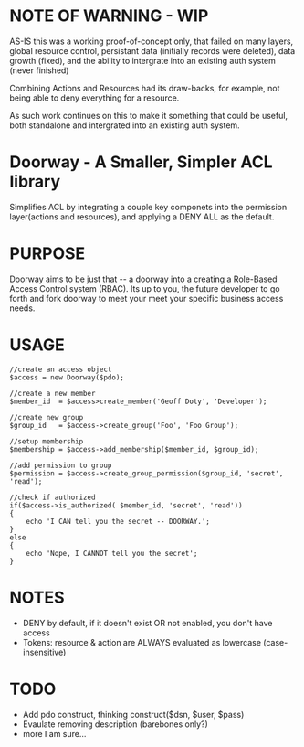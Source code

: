 
# NOTE OF WARNING - WIP 
AS-IS this was a working proof-of-concept only, that failed on 
many layers, global resource control, persistant data 
(initially records were deleted), data growth (fixed), and
the ability to intergrate into an existing auth system (never finished)  

Combining Actions and Resources had its draw-backs, for example, 
not being able to deny everything for a resource.

As such work continues on this to make it something that could be
useful, both standalone and intergrated into an existing auth system.

# Doorway - A Smaller, Simpler ACL library

Simplifies ACL by integrating a couple key componets into the 
permission layer(actions and resources), and applying
a DENY ALL as the default. 

# PURPOSE

Doorway aims to be just that -- a doorway into a creating a 
Role-Based Access Control system (RBAC).  Its up to you, 
the future developer to go forth and fork doorway to meet 
your meet your specific business access needs.

# USAGE

	//create an access object
	$access = new Doorway($pdo);

	//create a new member
	$member_id  = $access>create_member('Geoff Doty', 'Developer');

	//create new group
	$group_id   = $access->create_group('Foo', 'Foo Group');

	//setup membership 
	$membership = $access->add_membership($member_id, $group_id);

	//add permission to group
	$permission = $access->create_group_permission($group_id, 'secret', 'read');

	//check if authorized
	if($access->is_authorized( $member_id, 'secret', 'read'))
	{
	    echo 'I CAN tell you the secret -- DOORWAY.';
	}
	else
	{
	    echo 'Nope, I CANNOT tell you the secret';
	}

# NOTES

- DENY by default, if it doesn't exist OR not enabled, you don't have access
- Tokens: resource & action are ALWAYS evaluated as lowercase (case-insensitive)

# TODO

- Add pdo construct, thinking construct($dsn, $user, $pass)
- Evaulate removing description (barebones only?)
- more I am sure...